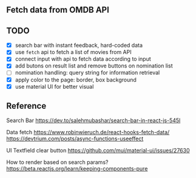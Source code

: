 ## Fetch data from OMDB API
## TODO
- [x] search bar with instant feedback, hard-coded data
- [x] use `fetch` api to fetch a list of movies from API
- [x] connect input with api to fetch data according to input
- [x] add butons on result list and remove buttons on nomination list
- [ ] nomination handling: query string for information retrieval
- [x] apply color to the page: border, box background
- [x] use material UI for better visual

## Reference
Search Bar
https://dev.to/salehmubashar/search-bar-in-react-js-545l

Data fetch
https://www.robinwieruch.de/react-hooks-fetch-data/
https://devtrium.com/posts/async-functions-useeffect

UI
Textfield clear button 
https://github.com/mui/material-ui/issues/27630

How to render based on search params?
https://beta.reactjs.org/learn/keeping-components-pure